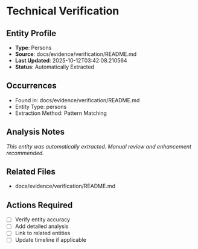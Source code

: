 # Technical Verification

## Entity Profile
- **Type**: Persons
- **Source**: docs/evidence/verification/README.md
- **Last Updated**: 2025-10-12T03:42:08.210564
- **Status**: Automatically Extracted

## Occurrences
- Found in: docs/evidence/verification/README.md
- Entity Type: persons
- Extraction Method: Pattern Matching

## Analysis Notes
*This entity was automatically extracted. Manual review and enhancement recommended.*

## Related Files
- docs/evidence/verification/README.md

## Actions Required
- [ ] Verify entity accuracy
- [ ] Add detailed analysis
- [ ] Link to related entities
- [ ] Update timeline if applicable

